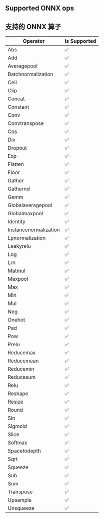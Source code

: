 ## Supported ONNX ops

## 支持的 ONNX 算子

| Operator | Is Supported |
|-------|------------------ |
| Abs | ✅ |
| Add | ✅ |
| Averagepool | ✅ |
| Batchnormalization | ✅ |
| Ceil | ✅ |
| Clip | ✅ |
| Concat | ✅ |
| Constant | ✅ |
| Conv | ✅ |
| Convtranspose | ✅ |
| Cos | ✅ |
| Div | ✅ |
| Dropout | ✅ |
| Exp | ✅ |
| Flatten | ✅ |
| Floor | ✅ |
| Gather | ✅ |
| Gathernd | ✅ |
| Gemm | ✅ |
| Globalaveragepool | ✅ |
| Globalmaxpool | ✅ |
| Identity | ✅ |
| Instancenormalization | ✅ |
| Lpnormalization | ✅ |
| Leakyrelu | ✅ |
| Log | ✅ |
| Lrn | ✅ |
| Matmul | ✅ |
| Maxpool | ✅ |
| Max | ✅ |
| Min | ✅ |
| Mul | ✅ |
| Neg | ✅ |
| Onehot | ✅ |
| Pad | ✅ |
| Pow | ✅ |
| Prelu | ✅ |
| Reducemax | ✅ |
| Reducemean | ✅ |
| Reducemin | ✅ |
| Reducesum | ✅ |
| Relu | ✅ |
| Reshape | ✅ |
| Resize | ✅ |
| Round | ✅ |
| Sin | ✅ |
| Sigmoid | ✅ |
| Slice | ✅ |
| Softmax | ✅ |
| Spacetodepth | ✅ |
| Sqrt | ✅ |
| Squeeze | ✅ |
| Sub | ✅ |
| Sum | ✅ |
| Transpose | ✅ |
| Upsample | ✅ |
| Unsqueeze | ✅ |
